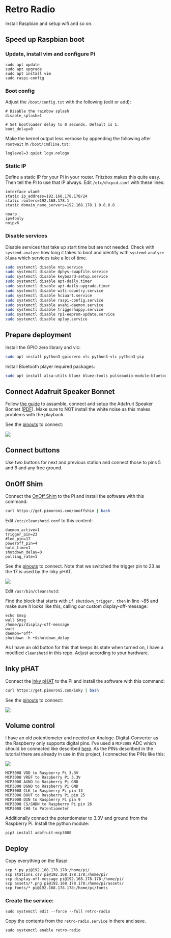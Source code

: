 # Retro Radio

Install Raspbian and setup wifi and so on.

## Speed up Raspbian boot

### Update, install vim and configure Pi

```
sudo apt update
sudo apt upgrade
sudo apt install vim
sudo raspi-config
```

### Boot config

Adjust the `/boot/config.txt` with the following (edit or add):

```
# Disable the rainbow splash
disable_splash=1

# Set bootloader delay to 0 seconds. Default is 1.
boot_delay=0
```

Make the kernel output less verbose by appending the following after `rootwait` in `/boot/cmdline.txt`:

```
loglevel=3 quiet logo.nologo
```

### Static IP

Define a static IP for your Pi in your router. Fritzbox makes this quite easy. Then tell the Pi to use that IP always. Edit `/etc/dhcpcd.conf` with these lines:

```
interface wlan0
static ip_address=192.168.178.178/24
static routers=192.168.178.1
static domain_name_servers=192.168.178.1 8.8.8.8

noarp
ipv4only
noipv6
```

### Disable services

Disable services that take up start time but are not needed. Check with `systemd-analyze` how long it takes to boot and identify with `systemd-analyze blame` which services take a lot of time.

```sh
sudo systemctl disable ntp.service
sudo systemctl disable dphys-swapfile.service
sudo systemctl disable keyboard-setup.service
sudo systemctl disable apt-daily.timer
sudo systemctl disable apt-daily-upgrade.timer
sudo systemctl disable wifi-country.service
sudo systemctl disable hciuart.service
sudo systemctl disable raspi-config.service
sudo systemctl disable avahi-daemon.service
sudo systemctl disable triggerhappy.service
sudo systemctl disable rpi-eeprom-update.service
sudo systemctl disable aplay.service
```

## Prepare deployment

Install the GPIO zero library and vlc:

```sh
sudo apt install python3-gpiozero vlc python3-vlc python3-pip
```

Install Bluetooth player required packages:

```sh
sudo apt install alsa-utils bluez bluez-tools pulseaudio-module-bluetooth python3-gst-1.0 gstreamer1.0-pulseaudio gstreamer1.0-tools gstreamer1.0-alsa gstreamer1.0-plugins-base gstreamer1.0-plugins-good gstreamer1.0-plugins-bad
```

## Connect Adafruit Speaker Bonnet

Follow [the guide](https://learn.adafruit.com/adafruit-speaker-bonnet-for-raspberry-pi?view=all) to assamble, connect and setup the Adafruit Speaker Bonnet ([PDF](docs/adafruit-speaker-bonnet.pdf)). Make sure to NOT install the white noise as this makes problems with the playback.

See the [pinouts](https://pinout.xyz/pinout/speaker_bonnet#) to connect:

![](docs/adafruit-speaker-bonnet.png)

## Connect buttons

Use two buttons for next and previous station and connect those to pins 5 and 6 and any free ground.

## OnOff Shim

Connect the [OnOff Shim](https://shop.pimoroni.com/products/onoff-shim) to the Pi and install the software with this command:

```sh
curl https://get.pimoroni.com/onoffshim | bash
```

Edit `/etc/cleanshutd.conf` to this content:

```
daemon_active=1
trigger_pin=23
#led_pin=17
poweroff_pin=4
hold_time=1
shutdown_delay=0
polling_rate=1
```

See the [pinouts](https://pinout.xyz/pinout/onoff_shim#) to connect. Note that we switched the trigger pin to 23 as the 17 is used by the Inky pHAT.

![](docs/onoff-shim.png)

Edit `/usr/bin/cleanshutd`:

Find the block that starts with `if shutdown_trigger; then` in line ~85 and make sure it looks like this, calling our custom display-off-message:

```
echo $msg
wall $msg
/home/pi/display-off-message
wait
daemon="off"
shutdown -h +$shutdown_delay
```

As I have an old button for this that keeps its state when turned on, I have a modified `cleanshutd` in this repo. Adjust according to your hardware.

## Inky pHAT

Connect the [Inky pHAT](https://shop.pimoroni.com/products/inky-phat?variant=12549254217811) to the Pi and install the software with this command:

```sh
curl https://get.pimoroni.com/inky | bash
```

See the [pinouts](https://pinout.xyz/pinout/inky_phat#) to connect:

![](docs/inky-phat.png)

## Volume control

I have an old potentiometer and needed an Analoge-Digital-Converter as the Raspberry only supports digital pins. I’ve used a `MCP3008` ADC which should be connected like described [here](https://www.digikey.com/en/maker/projects/raspberry-pi-analog-to-digital-converters/72388f5f1a0843418130f56c53a1276c). As the PINs described in the tutorial there are already in use in this project, I connected the PINs like this:

![](docs/mcp3008.png)

```
MCP3008 VDD to Raspberry Pi 3.3V
MCP3008 VREF to Raspberry Pi 3.3V
MCP3008 AGND to Raspberry Pi GND
MCP3008 DGND to Raspberry Pi GND
MCP3008 CLK to Raspberry Pi pin 13
MCP3008 DOUT to Raspberry Pi pin 25
MCP3008 DIN to Raspberry Pi pin 9
MCP3008 CS/SHDN to Raspberry Pi pin 26
MCP3008 CH0 to Potentiometer
```

Additionally connect the potentiometer to 3.3V and ground from the Raspberry Pi.
Install the python module:

```
pip3 install adafruit-mcp3008
```

## Deploy

Copy everything on the Raspi:

```
scp *.py pi@192.168.178.178:/home/pi/
scp stations.csv pi@192.168.178.178:/home/pi/
scp display-off-message pi@192.168.178.178:/home/pi/
scp assets/*.png pi@192.168.178.178:/home/pi/assets/
scp fonts/* pi@192.168.178.178:/home/pi/fonts
```

### Create the service:

```
sudo systemctl edit --force --full retro-radio
```

Copy the contents from the `retro-radio.service` in there and save.

```
sudo systemctl enable retro-radio
```
